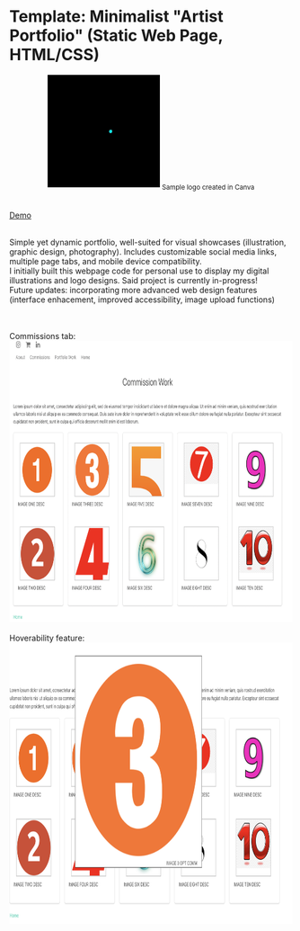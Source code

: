 # Template: Minimalist "Artist Portfolio" (Static Web Page, HTML/CSS)
<center><img src="ezgif-7-aca9c7888d.gif" height="200"> <sub>Sample logo created in Canva</sub></center><br><br>
<a href="https://taylor-true.github.io/portfolio-template">Demo</a><br><br>

Simple yet dynamic portfolio, well-suited for visual showcases (illustration, graphic design, photography). Includes customizable social media links, multiple page tabs, and mobile device compatibility. 
<br>
I initially built this webpage code for personal use to display my digital illustrations and logo designs. Said project is currently in-progress! 
<br>
Future updates: incorporating more advanced web design features (interface enhacement, improved accessibility, image upload functions) 

<br><br>
Commissions tab:<br>
<img src="Screen Shot 2024-03-21 at 12.16.42 AM.png" height = "500"> 
<br><br>
Hoverability feature:<br>
<img src="Screen Shot 2024-03-21 at 12.16.54 AM.png" height = "500">


